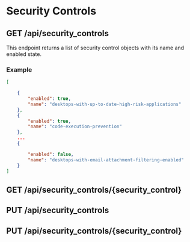 # Security Controls
## GET /api/security_controls
This endpoint returns a list of security control objects with its name and enabled state.

### Example
```json
[

    {
        "enabled": true,
        "name": "desktops-with-up-to-date-high-risk-applications"
    },
    {
        "enabled": true,
        "name": "code-execution-prevention"
    },
    ...       
    {

    	"enabled": false,
    	"name": "desktops-with-email-attachment-filtering-enabled"
	}    	
]
```
## GET /api/security_controls/{security_control}
## PUT /api/security_controls
## PUT /api/security_controls/{security_control}

